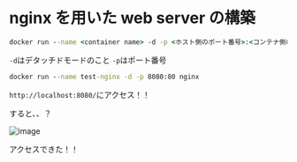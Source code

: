 # nginx を用いた web server の構築

```cmd
docker run --name <container name> -d -p <ホスト側のポート番号>:<コンテナ側のポート番号> <image name>
```

`-d`はデタッチドモードのこと
`-p`はポート番号

```cmd
docker run --name test-nginx -d -p 8080:80 nginx
```

`http://localhost:8080/`にアクセス！！

すると、、？

![image](https://user-images.githubusercontent.com/103009749/204221509-e925bc0d-48f6-4cec-bb8d-95720c245da1.png)

アクセスできた！！
